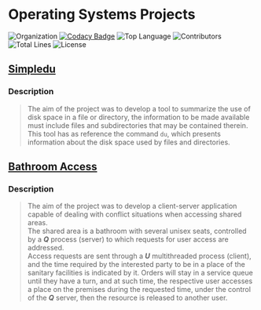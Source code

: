 
# Operating Systems Projects
![Organization](https://img.shields.io/badge/FEUP-MIEIC-red)
[![Codacy Badge](https://api.codacy.com/project/badge/Grade/201897213508414d875939f8f04c9e51)](https://app.codacy.com/manual/telmoabaptista/feup-sope?utm_source=github.com&utm_medium=referral&utm_content=Telmooo/feup-sope&utm_campaign=Badge_Grade_Dashboard)
![Top Language](https://img.shields.io/github/languages/top/Telmooo/feup-sope)
![Contributors](https://img.shields.io/github/contributors/Telmooo/feup-sope)
![Total Lines](https://tokei.rs/b1/github/Telmooo/feup-sope)
![License](https://img.shields.io/github/license/Telmooo/feup-sope)

## [Simpledu](./simpledu)
### Description
> The aim of the project was to develop a tool to summarize the use of disk space in a file or directory, the information to be made available must include files and subdirectories that may be contained therein.  
This tool has as reference the command `du`, which presents information about the disk space used by files and directories.

## [Bathroom Access](./bathroom-access)
### Description
> The aim of the project was to develop a client-server application capable of dealing with conflict situations when accessing shared areas.  
The shared area is a bathroom with several unisex seats, controlled by a ***Q*** process (server) to which requests for user access are addressed.  
Access requests are sent through a ***U*** multithreaded process (client), and the time required by the interested party to be in a place of the sanitary facilities is indicated by it. Orders will stay in a service queue until they have a turn, and at such time, the respective user accesses a place on the premises during the requested time, under the control of the ***Q*** server, then the resource is released to another user.
